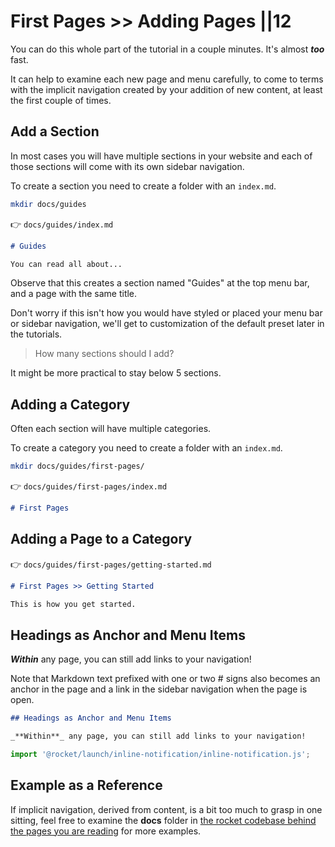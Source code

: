 # First Pages >> Adding Pages ||12

<inline-notification type="warning">

You can do this whole part of the tutorial in a couple minutes. It's almost _**too**_ fast.

It can help to examine each new page and menu carefully, to come to terms with the implicit navigation created by your addition of new content, at least the first couple of times.

</inline-notification>

## Add a Section

In most cases you will have multiple sections in your website and each of those sections will come with its own sidebar navigation.

To create a section you need to create a folder with an `index.md`.

```bash
mkdir docs/guides
```

👉 `docs/guides/index.md`

```md
# Guides

You can read all about...
```

Observe that this creates a section named "Guides" at the top menu bar, and a page with the same title.

<inline-notification type="tip">

Don't worry if this isn't how you would have styled or placed your menu bar or sidebar navigation, we'll get to customization of the default preset later in the tutorials.

</inline-notification>

> How many sections should I add?

It might be more practical to stay below 5 sections.

## Adding a Category

Often each section will have multiple categories.

To create a category you need to create a folder with an `index.md`.

```bash
mkdir docs/guides/first-pages/
```

👉 `docs/guides/first-pages/index.md`

```md
# First Pages
```

## Adding a Page to a Category

👉 `docs/guides/first-pages/getting-started.md`

```md
# First Pages >> Getting Started

This is how you get started.
```

## Headings as Anchor and Menu Items

_**Within**_ any page, you can still add links to your navigation!

Note that Markdown text prefixed with one or two # signs also becomes an anchor in the page and a link in the sidebar navigation when the page is open.

```md
## Headings as Anchor and Menu Items

_**Within**_ any page, you can still add links to your navigation!
```

```js script
import '@rocket/launch/inline-notification/inline-notification.js';
```

## Example as a Reference

If implicit navigation, derived from content, is a bit too much to grasp in one sitting, feel free to examine the **docs** folder in [the rocket codebase behind the pages you are reading](https://github.com/modernweb-dev/rocket) for more examples.
